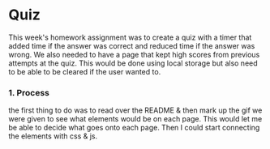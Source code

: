 # Quiz
This week's homework assignment was to create a quiz with a timer that added time if the answer was correct and reduced time if the answer was wrong. We also needed to have a page that kept high scores from previous attempts at the quiz. This would be done using local storage but also need to be able to be cleared if the user wanted to. 

### 1. Process
the first thing to do was to read over the README & then mark up the gif we were given to see what elements would be on each page. This would let me be able to decide what goes onto each page. Then I could start connecting the elements with css & js. 